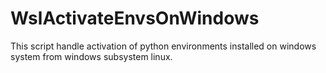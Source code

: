 WslActivateEnvsOnWindows
===========================

This script handle activation of python environments installed on windows system from windows subsystem linux.
